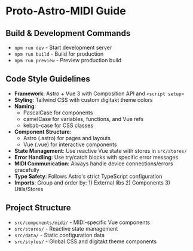 # Proto-Astro-MIDI Guide

## Build & Development Commands
- `npm run dev` - Start development server
- `npm run build` - Build for production
- `npm run preview` - Preview production build

## Code Style Guidelines
- **Framework**: Astro + Vue 3 with Composition API and `<script setup>`
- **Styling**: Tailwind CSS with custom digitakt theme colors
- **Naming**:
  - PascalCase for components
  - camelCase for variables, functions, and Vue refs
  - kebab-case for CSS classes
- **Component Structure**: 
  - Astro (.astro) for pages and layouts
  - Vue (.vue) for interactive components
- **State Management**: Use reactive Vue state with stores in `src/stores/`
- **Error Handling**: Use try/catch blocks with specific error messages
- **MIDI Communication**: Always handle device connections/errors gracefully
- **Type Safety**: Follows Astro's strict TypeScript configuration
- **Imports**: Group and order by: 1) External libs 2) Components 3) Utils/Stores

## Project Structure
- `src/components/midi/` - MIDI-specific Vue components
- `src/stores/` - Reactive state management 
- `src/data/` - Static configuration data
- `src/styles/` - Global CSS and digitakt theme components